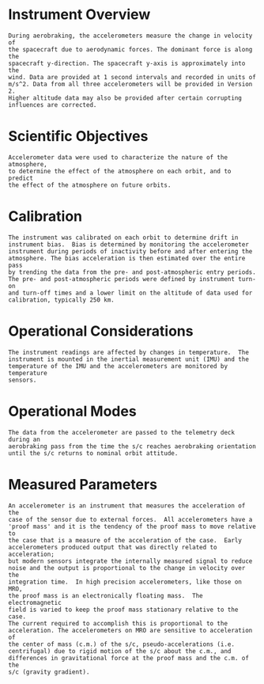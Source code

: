 
 
 
  Instrument Overview
  ===================
    During aerobraking, the accelerometers measure the change in velocity of
    the spacecraft due to aerodynamic forces. The dominant force is along the
    spacecraft y-direction. The spacecraft y-axis is approximately into the
    wind. Data are provided at 1 second intervals and recorded in units of
    m/s^2. Data from all three accelerometers will be provided in Version 2.
    Higher altitude data may also be provided after certain corrupting
    influences are corrected.
 
 
  Scientific Objectives
  =====================
    Accelerometer data were used to characterize the nature of the atmosphere,
    to determine the effect of the atmosphere on each orbit, and to predict
    the effect of the atmosphere on future orbits.
 
 
  Calibration
  ===========
    The instrument was calibrated on each orbit to determine drift in
    instrument bias.  Bias is determined by monitoring the accelerometer
    instrument during periods of inactivity before and after entering the
    atmosphere. The bias acceleration is then estimated over the entire pass
    by trending the data from the pre- and post-atmospheric entry periods.
    The pre- and post-atmospheric periods were defined by instrument turn-on
    and turn-off times and a lower limit on the altitude of data used for
    calibration, typically 250 km.
 
 
  Operational Considerations
  ==========================
    The instrument readings are affected by changes in temperature.  The
    instrument is mounted in the inertial measurement unit (IMU) and the
    temperature of the IMU and the accelerometers are monitored by temperature
    sensors.
 
 
  Operational Modes
  =================
    The data from the accelerometer are passed to the telemetry deck during an
    aerobraking pass from the time the s/c reaches aerobraking orientation
    until the s/c returns to nominal orbit attitude.
 
 
  Measured Parameters
  ===================
    An accelerometer is an instrument that measures the acceleration of the
    case of the sensor due to external forces.  All accelerometers have a
    'proof mass' and it is the tendency of the proof mass to move relative to
    the case that is a measure of the acceleration of the case.  Early
    accelerometers produced output that was directly related to acceleration;
    but modern sensors integrate the internally measured signal to reduce
    noise and the output is proportional to the change in velocity over the
    integration time.  In high precision accelerometers, like those on MRO,
    the proof mass is an electronically floating mass.  The electromagnetic
    field is varied to keep the proof mass stationary relative to the case.
    The current required to accomplish this is proportional to the
    acceleration. The accelerometers on MRO are sensitive to acceleration of
    the center of mass (c.m.) of the s/c, pseudo-accelerations (i.e.
    centrifugal) due to rigid motion of the s/c about the c.m., and
    differences in gravitational force at the proof mass and the c.m. of the
    s/c (gravity gradient).

        